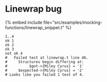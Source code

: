 # Linewrap bug

{% embed include file="src/examples/mocking-functions/linewrap_snippet.t" %}

```
1..4
ok 1
ok 2
ok 3
not ok 4
#   Failed test at linewrap.t line 46.
#     Structures begin differing at:
#          $got->{Miley Cyrus} = '1'
#     $expected->{Miley Cyrus} = '2'
# Looks like you failed 1 test of 4.
```


